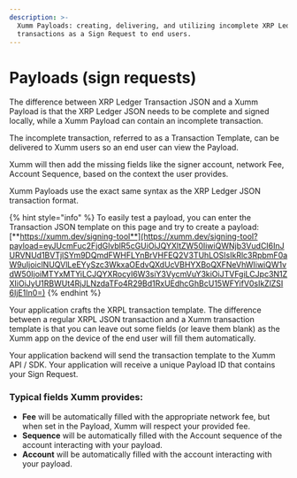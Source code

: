 ```yaml
---
description: >-
  Xumm Payloads: creating, delivering, and utilizing incomplete XRP Ledger
  transactions as a Sign Request to end users.
---
```


# Payloads (sign requests)

The difference between XRP Ledger Transaction JSON and a Xumm Payload is that the XRP Ledger JSON needs to be complete and signed locally, while a Xumm Payload can contain an incomplete transaction.

The incomplete transaction, referred to as a Transaction Template, can be delivered to Xumm users so an end user can view the Payload.

Xumm will then add the missing fields like the signer account, network Fee, Account Sequence, based on the context the user provides.

Xumm Payloads use the exact same syntax as the XRP Ledger JSON transaction format.

{% hint style="info" %}
To easily test a payload, you can enter the Transaction JSON template on this page and try to create a payload:\
[**https://xumm.dev/signing-tool**](https://xumm.dev/signing-tool?payload=eyJUcmFuc2FjdGlvblR5cGUiOiJQYXltZW50IiwiQWNjb3VudCI6InJURVNUd1BVTjlSYm9DQmdFWHFLYnBrVHFEQ2V3TUhLOSIsIkRlc3RpbmF0aW9uIjoiclNUQVlLeEYySzc3WkxaOEdvQXdUcVBHYXBoQXFNeVhWIiwiQW1vdW50IjoiMTYxMTYiLCJQYXRocyI6W3siY3VycmVuY3kiOiJTVFgiLCJpc3N1ZXIiOiJyU1RBWUt4RjJLNzdaTFo4R29Bd1RxUEdhcGhBcU15WFYifV0sIkZlZSI6IjE1In0=)
{% endhint %}

Your application crafts the XRPL transaction template. The difference between a regular XRPL JSON transaction and a Xumm transaction template is that you can leave out some fields (or leave them blank) as the Xumm app on the device of the end user will fill them automatically.

Your application backend will send the transaction template to the Xumm API / SDK. Your application will receive a unique Payload ID that contains your Sign Request.

### Typical fields Xumm provides:

* **Fee** will be automatically filled with the appropriate network fee, but when set in the Payload, Xumm will respect your provided fee.
* **Sequence** will be automatically filled with the Account sequence of the account interacting with your payload.
* **Account** will be automatically filled with the account interacting with your payload.
